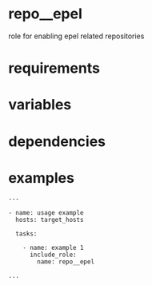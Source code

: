 # repo__epel
role for enabling epel related repositories
# requirements
# variables
# dependencies
# examples
```
---

- name: usage example
  hosts: target_hosts

  tasks:

    - name: example 1
      include_role:
        name: repo__epel

...
```

